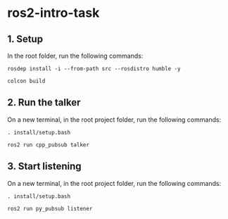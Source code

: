 # ros2-intro-task

## 1. Setup

In the root folder, run the following commands:

```rosdep install -i --from-path src --rosdistro humble -y```

```colcon build```

## 2. Run the talker
On a new terminal, in the root project folder, run the following commands:

```. install/setup.bash```

```ros2 run cpp_pubsub talker```

## 3. Start listening
On a new terminal, in the root project folder, run the following commands:

```. install/setup.bash```

```ros2 run py_pubsub listener```
